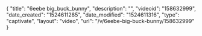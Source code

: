 {
    "title": "6eebe big_buck_bunny",
    "description": "",
    "videoid": "158632999",
    "date_created": "1524611285",
    "date_modified": "1524611316",
    "type": "captivate",
    "layout": "video",
    "url": "\/v\/6eebe-big-buck-bunny\/158632999"
}